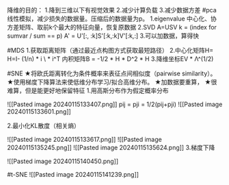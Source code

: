 降维的目的：
1.降到三维以下有视觉效果
2.减少计算负载
3.减少数据方差
#pca
线性模拟，减少损失的数据量。压缩后的数据量为p。
1.eigenvalue  中心化、协方差矩阵、取前k个最大的特征向量，恢复原数据
2.SVD  A=USV k = (index for sumvar / sum == p)
           A' = U'[:, :k]S'[:k,:k]V'[:k,:]
3.可以加数据，算得快

#MDS
1.获取距离矩阵（通过最近点构图方式获取最短路径）
2.中心化矩阵H= H=I- (1/n) \* i \ * i^T
  内积矩阵B = -1/2 * H * D^2 * H
3.降维坐标EV * Λ^(1/2)

#SNE 
★将欧氏距离转化为条件概率来表征点间相似度（pairwise similarity）。
★使用梯度下降算法来使低维分布学习/拟合高维分布。
★加数据要重算，
★很难算，但是能更好地保留特征
1.用高斯分布作为假定概率分布

![[Pasted image 20240115133407.png]]
pij = pji = 1/2(pij+pji)
![[Pasted image 20240115133601.png]]

2.最小化KL散度（相关熵）

![[Pasted image 20240115133617.png]]
![[Pasted image 20240115135245.png]]
![[Pasted image 20240115135624.png]]
3.梯度下降

![[Pasted image 20240115140450.png]]

#t-SNE 
![[Pasted image 20240115141239.png]]
